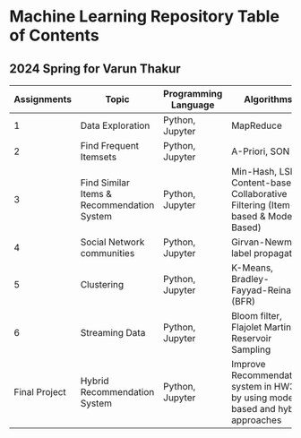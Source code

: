 # Machine Learning Repository Table of Contents


## 2024 Spring for Varun Thakur

| Assignments               | Topic                           | Programming Language | Algorithms                                                  |
|---------------------------|---------------------------------|----------------------|-------------------------------------------------------------|
| 1                         | Data Exploration                | Python, Jupyter       | MapReduce                                                   |
| 2                         | Find Frequent Itemsets          | Python, Jupyter        | A-Priori, SON                                          |
| 3                         | Find Similar Items & Recommendation System | Python, Jupyter | Min-Hash, LSH; Content-based, Collaborative Filtering (Item-based & Model-Based) |
| 4                         | Social Network communities      | Python, Jupyter        | Girvan-Newman, label propagation                            |
| 5                         | Clustering                      | Python, Jupyter        | K-Means, Bradley-Fayyad-Reina (BFR)                         |
| 6                         | Streaming Data                  | Python, Jupyter        | Bloom filter, Flajolet Martin, Reservoir Sampling           |
| Final Project | Hybrid Recommendation System    | Python, Jupyter        | Improve Recommendation system in HW3 by using model-based and hybrid approaches |
